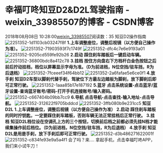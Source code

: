 # 幸福叮咚知豆D2&D2L驾驶指南 - weixin_33985507的博客 - CSDN博客
2018年08月08日 10:28:00[weixin_33985507](https://me.csdn.net/weixin_33985507)阅读数：35
知豆D2操作指南
![2251352-1d1103cb03247f8f](https://upload-images.jianshu.io/upload_images/2251352-1d1103cb03247f8f)
**1.上车调整座位，调整后视镜（以方便自己操作为准）。**
![2251352-71903593f7c1749f](https://upload-images.jianshu.io/upload_images/2251352-71903593f7c1749f)
![2251352-dfc4c7e6e9193a01](https://upload-images.jianshu.io/upload_images/2251352-dfc4c7e6e9193a01)
![2251352-9205cd559fe92b26](https://upload-images.jianshu.io/upload_images/2251352-9205cd559fe92b26)
**2.启动**
**踩住刹车踏板后一键启动车辆。**
![2251352-36800bdc8a412c78](https://upload-images.jianshu.io/upload_images/2251352-36800bdc8a412c78)
**3.挂档**
**按住方向盘右下方档杆白金色按钮之后前后拧动挂档，档位以屏幕显示字母为准。（D为前进档，N位空挡/驻车挡，R为后退档）**
![2251352-7fceeef34f64bb12](https://upload-images.jianshu.io/upload_images/2251352-7fceeef34f64bb12)
![2251352-2a6fafae5e6ce0f1](https://upload-images.jianshu.io/upload_images/2251352-2a6fafae5e6ce0f1)
**4.放手刹**
**知豆D2车型以脚刹代替手刹，驾驶位下方最左边踏板为脚刹，放下脚刹后即可正常行驶。**
![2251352-1aaa85b17e187192](https://upload-images.jianshu.io/upload_images/2251352-1aaa85b17e187192)
**5.蓝牙**
**点击系统设置-点击蓝牙/蓝牙设置-查询蓝牙账号/密码-打开手机连接账号/输入密码。**
![2251352-c667404b09bb7cc9](https://upload-images.jianshu.io/upload_images/2251352-c667404b09bb7cc9)
**6.导航**
**点击导航-点击查找-输入地址-点击导航。**
![2251352-312622f9705bddcd](https://upload-images.jianshu.io/upload_images/2251352-312622f9705bddcd)
![2251352-3ffb080b9e231cc5](https://upload-images.jianshu.io/upload_images/2251352-3ffb080b9e231cc5)
**知豆D2L**
**1.上车调整座位，调整后视镜（以方便自己操作为准）**
**2.启动**
**踩住刹车踏板的同时拧钥匙，一定要踩住刹车踏板，否则车辆无法正常挂档后正常行驶。**
**3.挂档**
**知豆D2L档位设在空调孔上方的三个按钮，切换前后档之前都必须先挂N档才能续集操作前后档位。（D为前进档，N位空挡/驻车挡，R为后退档）**
**4.放手刹**
**知豆D2L是用是手刹，放下手刹后即可正常行驶。**
![2251352-d3b486271622001f](https://upload-images.jianshu.io/upload_images/2251352-d3b486271622001f)
![2251352-c834fe93e9a5a4f1](https://upload-images.jianshu.io/upload_images/2251352-c834fe93e9a5a4f1)
会了吗？来....
拿起手机，点击幸福叮咚APP，
我们来小试牛刀！
